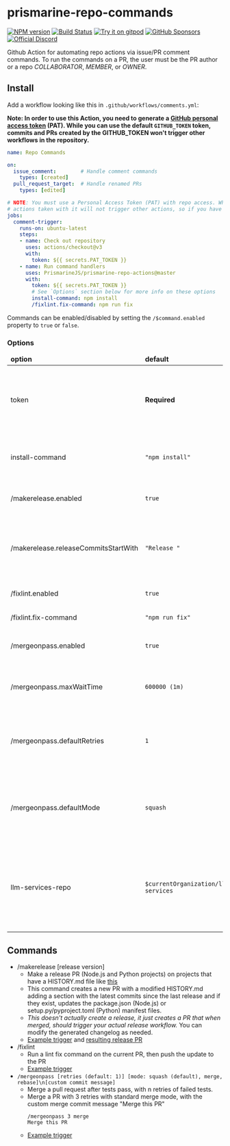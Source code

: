 # prismarine-repo-commands
[![NPM version](https://img.shields.io/npm/v/prismarine-repo-actions.svg?color=success&label=npm%20package&logo=npm)](https://www.npmjs.com/package/prismarine-repo-actions)
[![Build Status](https://img.shields.io/github/actions/workflow/status/PrismarineJS/prismarine-repo-actions/ci.yml.svg?label=CI&logo=github&logoColor=lightgrey)](https://github.com/PrismarineJS/mineflayer/actions?query=workflow%3A%22CI%22)
[![Try it on gitpod](https://img.shields.io/static/v1.svg?label=try&message=on%20gitpod&color=brightgreen&logo=gitpod)](https://gitpod.io/#https://github.com/PrismarineJS/prismarine-repo-actions)
[![GitHub Sponsors](https://img.shields.io/github/sponsors/PrismarineJS)](https://github.com/sponsors/PrismarineJS)\
[![Official Discord](https://img.shields.io/static/v1.svg?label=PrismarineJS&message=Discord&color=blue&logo=discord)](https://discord.gg/GsEFRM8)

Github Action for automating repo actions via issue/PR comment commands. To run the commands on a PR, the user must be the PR author or a repo *COLLABORATOR*, *MEMBER*, or *OWNER*.

## Install
Add a workflow looking like this in `.github/workflows/comments.yml`:

<strong>Note: In order to use this Action, you need to generate a [GitHub personal access token](https://docs.github.com/en/authentication/keeping-your-account-and-data-secure/managing-your-personal-access-tokens) (PAT). While you can use the default `GITHUB_TOKEN` token, commits and PRs created by the GITHUB_TOKEN won't trigger other workflows in the repository.</strong>

```yaml
name: Repo Commands

on:
  issue_comment:        # Handle comment commands
    types: [created]
  pull_request_target:  # Handle renamed PRs
    types: [edited]

# NOTE: You must use a Personal Access Token (PAT) with repo access. While you can use the default GITHUB_TOKEN,
# actions taken with it will not trigger other actions, so if you have a CI workflow, commits created by this action will not trigger it.
jobs:
  comment-trigger:
    runs-on: ubuntu-latest
    steps:
    - name: Check out repository
      uses: actions/checkout@v3
      with:
        token: ${{ secrets.PAT_TOKEN }}
    - name: Run command handlers
      uses: PrismarineJS/prismarine-repo-actions@master
      with:
        token: ${{ secrets.PAT_TOKEN }}
        # See `Options` section below for more info on these options
        install-command: npm install
        /fixlint.fix-command: npm run fix
```

Commands can be enabled/disabled by setting the `/$command.enabled` property to `true` or `false`.

### Options
<table>
<thead>
  <tr>
    <td><strong>option</strong></td>
    <td><strong>default</strong></td>
    <td><strong>doc</strong></td>
  </tr>
</thead>
<tbody>
  <tr>
    <td>token</td>
    <td><strong>Required</strong></td>
    <td>Github API key. Either a Personal Access Token (PAT) with repo access or the predefined <code>${{ secrets.PAT_TOKEN }}</code>.</td>
  </tr>
  <tr>
    <td>install-command</td>
    <td><code>"npm install"</code></td>
    <td>What command to run to install the repo if the command requires installing it</td>
  </tr>
  <tr>
    <td>/makerelease.enabled</td>
    <td><code>true</code></td>
    <td>Whether or not to enable the `/makerelease` command</td>
  </tr>
  <tr>
    <td>/makerelease.releaseCommitsStartWith</td>
    <td><code>"Release "</code></td>
    <td>When looking back through all the commits until the most recent release, what separator to stop at</td>
  </tr>
  <tr>
    <td>/fixlint.enabled</td>
    <td><code>true</code></td>
    <td>Whether or not to enable the `/fixlint` command</td>
  </tr>
  <tr>
    <td>/fixlint.fix-command</td>
    <td><code>"npm run fix"</code></td>
    <td>What command to use to fix the lint</td>
  </tr>
  <tr>
    <td>/mergeonpass.enabled</td>
    <td><code>true</code></td>
    <td>Whether or not to enable the `/mergeonpass` command</td>
  </tr>
  <tr>
    <td>/mergeonpass.maxWaitTime</td>
    <td><code>600000 (1m)</code></td>
    <td>How long to wait in milliseconds for the PR checks to pass (after retries) before giving up</td>
  </tr>
  <tr>
    <td>/mergeonpass.defaultRetries</td>
    <td><code>1</code></td>
    <td>How many times to retry the PR checks on failure when waiting on merge, if the user does not specify in argument</td>
  </tr>
  <tr>
    <td>/mergeonpass.defaultMode</td>
    <td><code>squash</code></td>
    <td>What merge mode to use by default, options are { squash, merge, rebase }, if the user does not specify in argument</td>
  </tr>
  <tr>
    <td>llm-services-repo</td>
    <td><code>$currentOrganization/llm-services</code></td>
    <td>What repository to use to send LLM requests to via dispatch. For example, `PrismarineJS/llm-services`. Defaults to the triggering repo's org's `llm-services` repo.</td>
  </tr>
</tbody>
</table>

## Commands
* /makerelease [release version]
  * Make a release PR (Node.js and Python projects) on projects that have a HISTORY.md file like [this](https://github.com/PrismarineJS/mineflayer/blob/master/docs/history.md)
  * This command creates a new PR with a modified HISTORY.md adding a section with the latest commits since the last release and if they exist, updates the package.json (Node.js) or setup.py/pyproject.toml (Python) manifest files.
  * *This doesn't actually create a release, it just creates a PR that when merged, should trigger your actual release workflow.* You can modify the generated changelog as needed.
  * [Example trigger](https://github.com/PrismarineJS/prismarine-repo-actions/pull/6) and [resulting release PR](https://github.com/PrismarineJS/prismarine-repo-actions/pull/7)
* /fixlint
  * Run a lint fix command on the current PR, then push the update to the PR
  * [Example trigger](https://github.com/PrismarineJS/prismarine-repo-actions/pull/6)
* `/mergeonpass [retries (default: 1)] [mode: squash (default), merge, rebase]\n[custom commit message]`
  * Merge a pull request after tests pass, with n retries of failed tests.
  * Merge a PR with 3 retries with standard merge mode, with the custom merge commit message "Merge this PR"
    ```
    /mergeonpass 3 merge
    Merge this PR
    ```
  * [Example trigger](https://github.com/extremeheat/gh-helpers/pull/25)
